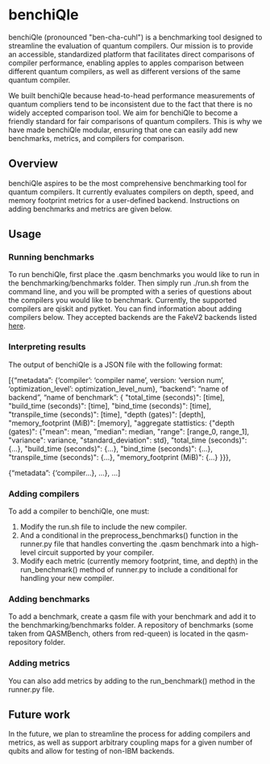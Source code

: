 # benchiQle

benchiQle (pronounced "ben-cha-cuhl") is a benchmarking tool designed to streamline the evaluation of quantum compilers. Our mission is to provide an accessible, standardized platform that facilitates direct comparisons of compiler performance, enabling apples to apples comparison between different quantum compilers, as well as different versions of the same quantum compiler. 

We built benchiQle because head-to-head performance measurements of quantum compliers tend to be inconsistent due to the fact that there is no widely accepted comparison tool. We aim for benchiQle to become a friendly standard for fair comparisons of quantum compilers. This is why we have made benchiQle modular, ensuring that one can easily add new benchmarks, metrics, and compilers for comparison. 

## Overview

benchiQle aspires to be the most comprehensive benchmarking tool for quantum compilers. It currently evaluates compilers on depth, speed, and memory footprint metrics for a user-defined backend. Instructions on adding benchmarks and metrics are given below. 

## Usage

### Running benchmarks

To run benchiQle, first place the .qasm benchmarks you would like to run in the benchmarking/benchmarks folder. Then simply run ./run.sh from the command line, and you will be prompted with a series of questions about the compilers you would like to benchmark. Currently, the supported compilers are qiskit and pytket. You can find information about adding compilers below. They accepted backends are the FakeV2 backends listed [here](https://docs.quantum.ibm.com/api/qiskit/providers_fake_provider).

### Interpreting results

The output of benchiQle is a JSON file with the following format:

[{“metadata”: {‘compiler’: ‘compiler name’, version: ‘version num’, ‘optimization_level’: optimization_level_num}, “backend”: “name of backend”,
“name of benchmark”: { 
"total_time (seconds)": [time], "build_time (seconds)": [time], "bind_time (seconds)": [time], "transpile_time (seconds)": [time], "depth (gates)": [depth], "memory_footprint (MiB)": [memory], 
"aggregate stattistics: 
	{"depth (gates)": 
		{"mean": mean, "median": median, "range": [range_0, range_1], "variance": variance, "standard_deviation": std}, 	"total_time (seconds)": {…}, 
	"build_time (seconds)": {…}, 
	"bind_time (seconds)": {…}, 
	"transpile_time (seconds)": {…}, 
	"memory_footprint (MiB)": {…}
}}},

{“metadata”: {‘compiler…}, …}, 
…]

### Adding compilers

To add a compiler to benchiQle, one must:
1. Modify the run.sh file to include the new compiler.
2. And a conditional in the preprocess_benchmarks() function in the runner.py file that handles converting the .qasm benchmark into a high-level circuit supported by your compiler.
3. Modify each metric (currently memory footprint, time, and depth) in the run_benchmark() method of runner.py to include a conditional for handling your new compiler.

### Adding benchmarks

To add a benchmark, create a qasm file with your benchmark and add it to the benchmarking/benchmarks folder. A repository of benchmarks (some taken from QASMBench, others from red-queen) is located in the qasm-repository folder.

### Adding metrics

You can also add metrics by adding to the run_benchmark() method in the runner.py file. 

## Future work

In the future, we plan to streamline the process for adding compilers and metrics, as well as support arbitrary coupling maps for a given number of qubits and allow for testing of non-IBM backends. 
